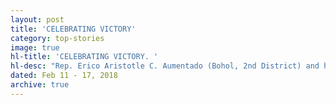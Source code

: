 ```yaml
---
layout: post
title: 'CELEBRATING VICTORY'
category: top-stories
image: true
hl-title: 'CELEBRATING VICTORY. '
hl-desc: "Rep. Erico Aristotle C. Aumentado (Bohol, 2nd District) and his seat neighbors in the House celebrate the consideration on 2nd reading of House Bill No. 7064 that seeks to increase the bed capacity of the Don Emilio Del Valle Memorial Hospital (DEDVMH) in Ubay, Bohol from 50 to 300, upgrading its services, facilities and professional health care, and increasing its number of personnel. Reps. Angelina Tan of Quezon’s 4th District who chairs the Committee on Health, Karlo Alexei Nograles of Davao City’s 1st District and Aumentado sponsored the bill authored by Aumentado and Nograles. Photo: ArisAumentado’s Facebook Account"
dated: Feb 11 - 17, 2018
archive: true
---
```


